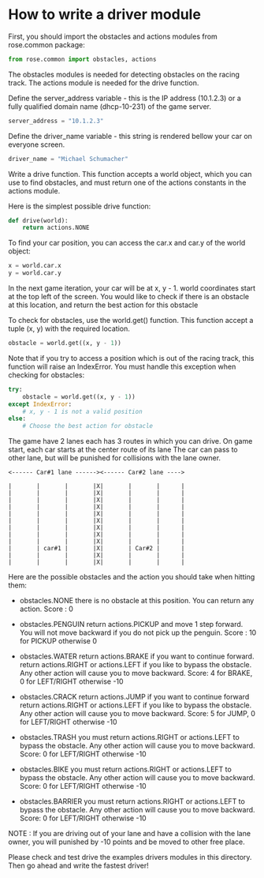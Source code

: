 # How to write a driver module


First, you should import the obstacles and actions modules from rose.common
package:

```python
from rose.common import obstacles, actions
```

The obstacles modules is needed for detecting obstacles on the racing track.
The actions module is needed for the drive function.

Define the server_address variable - this is the IP address (10.1.2.3) or a
fully qualified domain name (dhcp-10-231) of the game server.

```python
server_address = "10.1.2.3"
```

Define the driver_name variable - this string is rendered bellow your car on
everyone screen.

```python
driver_name = "Michael Schumacher"
```

Write a drive function. This function accepts a world object, which you can use
to find obstacles, and must return one of the actions constants in the actions
module.

Here is the simplest possible drive function:

```python
def drive(world):
    return actions.NONE
```

To find your car position, you can access the car.x and car.y of the world
object:

```python
x = world.car.x
y = world.car.y
```
In the next game iteration, your car will be at x, y - 1. world coordinates
start at the top left of the screen. You would like to check if there is an
obstacle at this location, and return the best action for this obstacle

To check for obstacles, use the world.get() function. This function
accept a tuple (x, y) with the required location.

```python
obstacle = world.get((x, y - 1))
```
Note that if you try to access a position which is out of the racing track,
this function will raise an IndexError. You must handle this exception when
checking for obstacles:

```python
try:
    obstacle = world.get((x, y - 1))
except IndexError:
    # x, y - 1 is not a valid position
else:
    # Choose the best action for obstacle
```

The game have 2 lanes each has 3 routes in which you can drive.
On game start, each car starts at the center route of its lane 
The car can pass to other lane, but will be punished for collisions 
with the lane owner.

```
<------ Car#1 lane ------><------ Car#2 lane ---->

|       |       |       |X|       |       |      |
|       |       |       |X|       |       |      |
|       |       |       |X|       |       |      |
|       |       |       |X|       |       |      |
|       |       |       |X|       |       |      |
|       |       |       |X|       |       |      |
|       |       |       |X|       |       |      |
|       |       |       |X|       |       |      |
|       |       |       |X|       |       |      |
|       | car#1 |       |X|       | Car#2 |      |
|       |       |       |X|       |       |      |
|       |       |       |X|       |       |      |
```

Here are the possible obstacles and the action you should take when hitting
them:

- obstacles.NONE        there is no obstacle at this position. You can return any
                        action.
                        Score : 0

- obstacles.PENGUIN     return actions.PICKUP and move 1 step forward. You will
                        not move backward if you do not pick up the penguin.
                        Score : 10 for PICKUP otherwise 0

- obstacles.WATER       return actions.BRAKE if you want to continue forward.
                        return actions.RIGHT or actions.LEFT if you like to
                        bypass the obstacle. Any other action will cause you to
                        move backward.
                        Score: 4 for BRAKE, 0 for LEFT/RIGHT otherwise -10

- obstacles.CRACK       return actions.JUMP if you want to continue forward
                        return actions.RIGHT or actions.LEFT if you like to
                        bypass the obstacle. Any other action will cause you to
                        move backward.
                        Score: 5 for JUMP, 0 for LEFT/RIGHT otherwise -10

- obstacles.TRASH       you must return actions.RIGHT or actions.LEFT to bypass
                        the obstacle. Any other action will cause you to
                        move backward.
                        Score: 0 for LEFT/RIGHT otherwise -10

- obstacles.BIKE        you must return actions.RIGHT or actions.LEFT to bypass
                        the obstacle. Any other action will cause you to
                        move backward.
                        Score: 0 for LEFT/RIGHT otherwise -10

- obstacles.BARRIER     you must return actions.RIGHT or actions.LEFT to bypass
                        the obstacle. Any other action will cause you to
                        move backward.
                        Score: 0 for LEFT/RIGHT otherwise -10

NOTE : If you are driving out of your lane and have a collision with the lane
       owner, you will punished by -10 points and be moved to other free place.


Please check and test drive the examples drivers modules in this directory.
Then go ahead and write the fastest driver!
